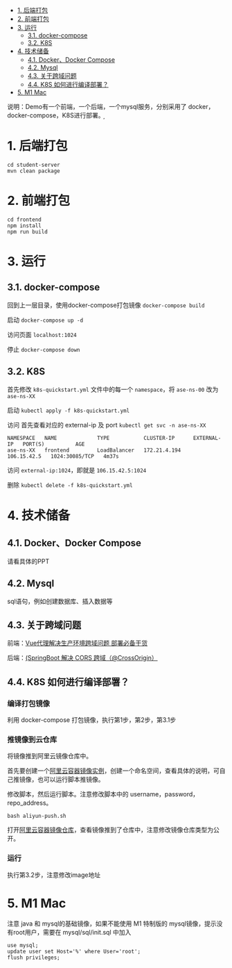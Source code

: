 
- [1. 后端打包](#1-后端打包)
- [2. 前端打包](#2-前端打包)
- [3. 运行](#3-运行)
    - [3.1. docker-compose](#31-docker-compose)
    - [3.2. K8S](#32-K8S)
- [4. 技术储备](#4-技术储备)
    - [4.1. Docker、Docker Compose](#41-dockerdocker-compose)
    - [4.2. Mysql](#42-mysql)
    - [4.3. 关于跨域问题](#43-关于跨域问题)
    - [4.4. K8S 如何进行编译部署？](#44-)
- [5. M1 Mac](#5-M1)

<!-- /TOC -->

说明：Demo有一个前端，一个后端，一个mysql服务，分别采用了 docker，docker-compose，K8S进行部署。
̦
# 1. 后端打包
```
cd student-server
mvn clean package
```

# 2. 前端打包
```
cd frontend
npm install
npm run build
```

# 3. 运行
##  3.1. docker-compose
回到上一层目录，使用docker-compose打包镜像
```docker-compose build```

启动
```docker-compose up -d```

访问页面 `localhost:1024`

停止
```docker-compose down```

##  3.2. K8S
首先修改 `k8s-quickstart.yml` 文件中的每一个 `namespace`，将 `ase-ns-00` 改为 `ase-ns-XX`

启动
```kubectl apply -f k8s-quickstart.yml```

访问
首先查看对应的 external-ip 及 port
```kubectl get svc -n ase-ns-XX```

```
NAMESPACE   NAME             TYPE           CLUSTER-IP      EXTERNAL-IP   PORT(S)          AGE
ase-ns-XX   frontend         LoadBalancer   172.21.4.194    106.15.42.5   1024:30085/TCP   4m37s
```

访问 `external-ip:1024`，即就是 `106.15.42.5:1024`

删除
```kubectl delete -f k8s-quickstart.yml```

# 4. 技术储备

##  4.1. Docker、Docker Compose
请看具体的PPT

##  4.2. Mysql
sql语句，例如创建数据库、插入数据等

##  4.3. 关于跨域问题
前端：[Vue代理解决生产环境跨域问题 部署必备干货](https://segmentfault.com/a/1190000021866670)

后端：[(SpringBoot 解决 CORS 跨域（@CrossOrigin）](https://blog.csdn.net/w_linux/article/details/81142413)

##  4.4. K8S 如何进行编译部署？

### 编译打包镜像
利用 docker-compose 打包镜像，执行第1步，第2步，第3.1步

### 推镜像到云仓库
将镜像推到阿里云镜像仓库中。

首先要创建一个[阿里云容器镜像实例](https://cr.console.aliyun.com/cn-shanghai/instances)，创建一个命名空间，查看具体的说明，可自己推镜像，也可以运行脚本推镜像。

修改脚本，然后运行脚本。注意修改脚本中的 username，password，repo_address。

```bash aliyun-push.sh```

打开[阿里云容器镜像仓库](https://cr.console.aliyun.com/cn-shanghai/instances)，查看镜像推到了仓库中，注意修改镜像仓库类型为公开。

### 运行
执行第3.2步，注意修改image地址

# 5. M1 Mac
注意 java 和 mysql的基础镜像，如果不能使用 M1 特制版的 mysql镜像，提示没有root用户，需要在 mysql/sql/init.sql 中加入

```
use mysql;
update user set Host='%' where User='root';
flush privileges;
```
